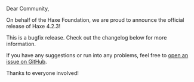 Dear Community,

On behalf of the Haxe Foundation, we are proud to announce the official release of Haxe 4.2.3!

This is a bugfix release. Check out the changelog below for more information.

If you have any suggestions or run into any problems, feel free to [open an issue on GitHub](https://github.com/HaxeFoundation/haxe/issues).

Thanks to everyone involved!